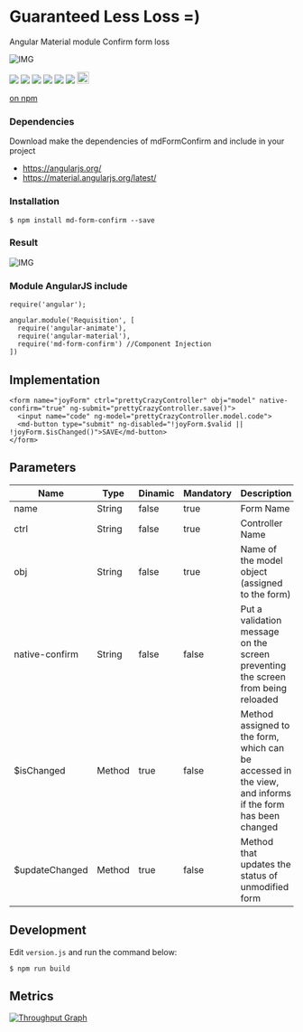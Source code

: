 # Guaranteed Less Loss =)
Angular Material module Confirm form loss

![IMG](https://coverfiles.alphacoders.com/357/35762.jpg)

<p>
  <a href="https://gitter.im/miamarti/mdFormConfirm?utm_source=badge&utm_medium=badge&utm_campaign=pr-badge" target="_blank"><img src="https://badges.gitter.im/Join%20Chat.svg"></a>
  <a href="https://gitlab.com/miamarti/mdFormConfirm" target="_blank"><img src="https://img.shields.io/badge/gitlab-mdFormConfirm-yellow.svg"></a>
  <img src="https://img.shields.io/badge/mdFormConfirm-release-green.svg">
  <img src="https://img.shields.io/badge/version-1.3.1-blue.svg">
  <img src="https://img.shields.io/github/license/mashape/apistatus.svg">
  <a href="https://github.com/miamarti/mdFormConfirm/tarball/master"><img src="https://img.shields.io/github/downloads/atom/atom/latest/total.svg"></a>
  <a href="http://waffle.io/miamarti/mdFormConfirm"><img alt='Stories in Ready' src='https://badge.waffle.io/miamarti/mdFormConfirm.svg?label=ready&title=Ready' height="21" /></a>
</p>

[on npm](https://www.npmjs.com/package/md-form-confirm)

### Dependencies
Download make the dependencies of mdFormConfirm and include in your project
* https://angularjs.org/
* https://material.angularjs.org/latest/

### Installation
```
$ npm install md-form-confirm --save
```

### Result
![IMG](https://i.imgur.com/SDykKl8.png)

### Module AngularJS include
```
require('angular');

angular.module('Requisition', [
  require('angular-animate'),
  require('angular-material'),
  require('md-form-confirm') //Component Injection
])
```

## Implementation
```
<form name="joyForm" ctrl="prettyCrazyController" obj="model" native-confirm="true" ng-submit="prettyCrazyController.save()">
  <input name="code" ng-model="prettyCrazyController.model.code">
  <md-button type="submit" ng-disabled="!joyForm.$valid || !joyForm.$isChanged()">SAVE</md-button>
</form>
```

## Parameters

| Name  | Type   | Dinamic | Mandatory | Description                                           |
| ------| ------ | ------- | --------- | ----------------------------------------------------- |
| name  | String | false   | true      | Form Name                                             |
| ctrl  | String | false   | true      | Controller Name                                       |
| obj   | String | false   | true      | Name of the model object (assigned to the form)       |
| native-confirm | String | false | false | Put a validation message on the screen preventing the screen from being reloaded |
| $isChanged  | Method | true   | false      | Method assigned to the form, which can be accessed in the view, and informs if the form has been changed  |
| $updateChanged  | Method | true   | false      | Method that updates the status of unmodified form  |



## Development
Edit `version.js` and run the command below:

```
$ npm run build
```

## Metrics

[![Throughput Graph](https://graphs.waffle.io/miamarti/mdFormConfirm/throughput.svg)](https://waffle.io/miamarti/mdFormConfirm/metrics/throughput)
